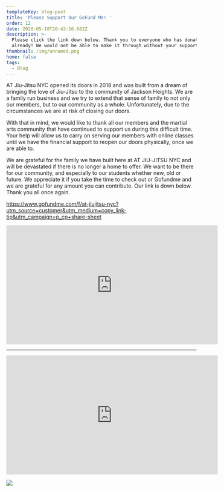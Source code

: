 ```yaml
---
templateKey: blog-post
title: 'Please Support Our GoFund Me! '
order: 12
date: 2020-05-18T20:43:16.682Z
description: >-
  Please click the link down below. Thank you to everyone who has donated
  already! We would not be able to make it through without your support! 
thumbnail: /img/unnamed.png
home: false
tags:
  - Blog
---
```

AT Jiu-Jitsu NYC opened its doors in 2018 and was built from a dream of bringing the love of Jiu-Jitsu to the community of Jackson Heights. We are a family run business and we try to extend that sense of family to not only our members, but to our community as a whole. Unfortunately, due to the circumstances we are at risk of closing our doors.

With that in mind, we would like to thank all our members and the martial arts community that have continued to support us during this difficult time. Your help will allow us to carry on serving our members with online classes until we have the financial support to reopen our doors physically, once we are able to.

We are grateful for the family we have built here at AT JIU-JITSU NYC and will be devastated if there is no longer a home to offer. We want to be there for our community, and especially to our students whether new, old or future. We appreciate it if you take the time to check out or Gofundme and we are grateful for any amount you can contribute. Our link is down below. Thank you all once again.

<https://www.gofundme.com/f/at-jiujitsu-nyc?utm_source=customer&utm_medium=copy_link-tip&utm_campaign=p_cp+share-sheet>

<iframe width="560" height="315" src="https://www.youtube.com/embed/LAMbmCwIufg" frameborder="0" allow="accelerometer; autoplay; encrypted-media; gyroscope; picture-in-picture" allowfullscreen></iframe>

- - -

<iframe width="560" height="315" src="https://www.youtube.com/embed/GcSAlbiqbjY" frameborder="0" allow="accelerometer; autoplay; encrypted-media; gyroscope; picture-in-picture" allowfullscreen></iframe>

![](/img/95217318_4130020200348969_4749777471920930816_n.jpg)
